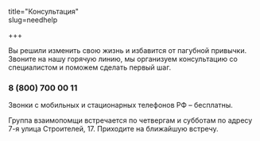 title="Консультация"  
slug=needhelp

+++

Вы решили изменить свою жизнь и избавится от пагубной привычки. Звоните на нашу горячую линию, мы организуем консультацию со специалистом и поможем сделать первый шаг. 

### 8 (800) 700 00 11

Звонки с мобильных и стационарных телефонов РФ – бесплатны.

Группа взаимопомщи встречается по четвергам и субботам по адресу 7-я улица Строителей, 17. Приходите на ближайшую встречу. 
